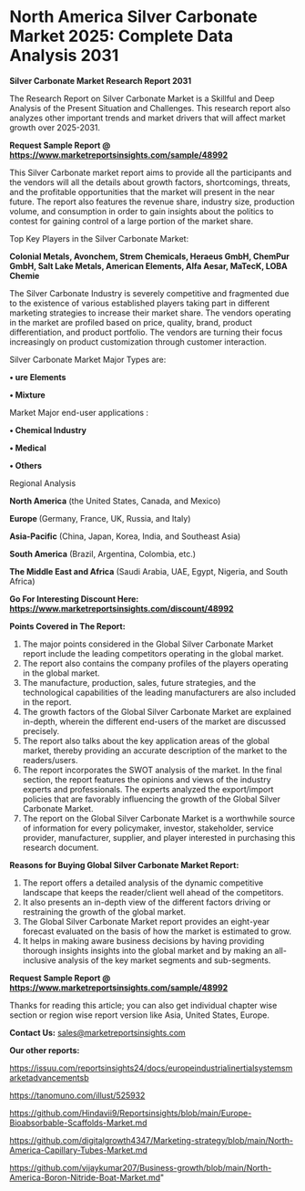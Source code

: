 # North America Silver Carbonate Market 2025: Complete Data Analysis 2031

<strong>Silver Carbonate Market Research Report 2031</strong>

The Research Report on Silver Carbonate Market is a Skillful and Deep Analysis of the Present Situation and Challenges. This research report also analyzes other important trends and market drivers that will affect market growth over 2025-2031.

<strong>Request Sample Report @ <a href=https://www.marketreportsinsights.com/sample/48992>https://www.marketreportsinsights.com/sample/48992</a></strong>

This Silver Carbonate market report aims to provide all the participants and the vendors will all the details about growth factors, shortcomings, threats, and the profitable opportunities that the market will present in the near future. The report also features the revenue share, industry size, production volume, and consumption in order to gain insights about the politics to contest for gaining control of a large portion of the market share.

Top Key Players in the Silver Carbonate Market:

<strong>Colonial Metals, Avonchem, Strem Chemicals, Heraeus GmbH, ChemPur GmbH, Salt Lake Metals, American Elements, Alfa Aesar, MaTecK, LOBA Chemie</strong>

The Silver Carbonate Industry is severely competitive and fragmented due to the existence of various established players taking part in different marketing strategies to increase their market share. The vendors operating in the market are profiled based on price, quality, brand, product differentiation, and product portfolio. The vendors are turning their focus increasingly on product customization through customer interaction.

Silver Carbonate Market Major Types are:

<strong>•  ure Elements

•  Mixture</strong>

Market Major end-user applications :

<strong>•  Chemical Industry

•  Medical

•  Others</strong>

Regional Analysis

</u><strong><b>North America</b></strong> (the United States, Canada, and Mexico)

<strong><b>Europe </b></strong>(Germany, France, UK, Russia, and Italy)

<strong><b>Asia-Pacific</b></strong> (China, Japan, Korea, India, and Southeast Asia)

<strong><b>South America</b></strong> (Brazil, Argentina, Colombia, etc.)

<strong><b>The Middle East and Africa</b></strong> (Saudi Arabia, UAE, Egypt, Nigeria, and South Africa)

<strong>Go For Interesting Discount Here: <a href=https://www.marketreportsinsights.com/discount/48992>https://www.marketreportsinsights.com/discount/48992</a></strong>

<strong>Points Covered in The Report:</strong>
<ol>
  <li>The major points considered in the Global Silver Carbonate Market report include the leading competitors operating in the global market.</li>
  <li>The report also contains the company profiles of the players operating in the global market.</li>
  <li>The manufacture, production, sales, future strategies, and the technological capabilities of the leading manufacturers are also included in the report.</li>
  <li>The growth factors of the Global Silver Carbonate Market are explained in-depth, wherein the different end-users of the market are discussed precisely.</li>
  <li>The report also talks about the key application areas of the global market, thereby providing an accurate description of the market to the readers/users.</li>
  <li>The report incorporates the SWOT analysis of the market. In the final section, the report features the opinions and views of the industry experts and professionals. The experts analyzed the export/import policies that are favorably influencing the growth of the Global Silver Carbonate Market.</li>
  <li>The report on the Global Silver Carbonate Market is a worthwhile source of information for every policymaker, investor, stakeholder, service provider, manufacturer, supplier, and player interested in purchasing this research document.</li>
</ol>
<strong>Reasons for Buying Global Silver Carbonate Market Report:</strong>

<ol>
  <li>The report offers a detailed analysis of the dynamic competitive landscape that keeps the reader/client well ahead of the competitors.</li>
  <li>It also presents an in-depth view of the different factors driving or restraining the growth of the global market.</li>
  <li>The Global Silver Carbonate Market report provides an eight-year forecast evaluated on the basis of how the market is estimated to grow.</li>
  <li>It helps in making aware business decisions by having providing thorough insights insights into the global market and by making an all-inclusive analysis of the key market segments and sub-segments.</li>
</ol>
<strong>Request Sample Report @ <a href=https://www.marketreportsinsights.com/sample/48992>https://www.marketreportsinsights.com/sample/48992</a></strong>


Thanks for reading this article; you can also get individual chapter wise section or region wise report version like Asia, United States, Europe.

<strong>Contact Us:</strong>
sales@marketreportsinsights.com

<strong>Our other reports:</strong>

<a href=https://issuu.com/reportsinsights24/docs/europeindustrialinertialsystemsmarketadvancementsb>https://issuu.com/reportsinsights24/docs/europeindustrialinertialsystemsmarketadvancementsb</a>

<a href=https://tanomuno.com/illust/525932>https://tanomuno.com/illust/525932</a>

<a href=https://github.com/Hindavii9/Reportsinsights/blob/main/Europe-Bioabsorbable-Scaffolds-Market.md>https://github.com/Hindavii9/Reportsinsights/blob/main/Europe-Bioabsorbable-Scaffolds-Market.md</a>

<a href=https://github.com/digitalgrowth4347/Marketing-strategy/blob/main/North-America-Capillary-Tubes-Market.md>https://github.com/digitalgrowth4347/Marketing-strategy/blob/main/North-America-Capillary-Tubes-Market.md</a>

<a href=https://github.com/vijaykumar207/Business-growth/blob/main/North-America-Boron-Nitride-Boat-Market.md>https://github.com/vijaykumar207/Business-growth/blob/main/North-America-Boron-Nitride-Boat-Market.md</a>"
